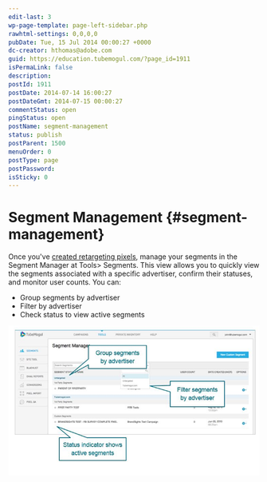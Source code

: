 ```yaml
---
edit-last: 3
wp-page-template: page-left-sidebar.php
rawhtml-settings: 0,0,0,0
pubDate: Tue, 15 Jul 2014 00:00:27 +0000
dc-creator: hthomas@adobe.com
guid: https://education.tubemogul.com/?page_id=1911
isPermaLink: false
description: 
postId: 1911
postDate: 2014-07-14 16:00:27
postDateGmt: 2014-07-15 00:00:27
commentStatus: open
pingStatus: open
postName: segment-management
status: publish
postParent: 1500
menuOrder: 0
postType: page
postPassword: 
isSticky: 0
---
```


# Segment Management {#segment-management}

Once you've [created retargeting pixels](retargeting-pixel-setup.md), manage your segments in the Segment Manager at Tools> Segments.  This view allows you to quickly view the segments associated with a specific advertiser, confirm their statuses, and monitor user counts.  You can:

* Group segments by advertiser
* Filter by advertiser
* Check status to view active segments

[ ![Custom segments](assets/custom-segments1.jpg)](assets/custom-segments1.jpg) 
